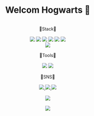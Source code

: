 <h1> <div align="center">Welcom Hogwarts 👋</div></h1>
 &nbsp;
 
<div align="center">🌱Stack🌱</div>
&nbsp;

<div align="center">
  <img src="https://img.shields.io/badge/React-61DAFB?style=flat&logo=React&logoColor=white" />
	<img src="https://img.shields.io/badge/Javascript-F7DF1E?style=flat&logo=Javascript&logoColor=white" />
	<img src="https://img.shields.io/badge/HTML5-E34F26?style=flat&logo=HTML5&logoColor=white" />
	<img src="https://img.shields.io/badge/CSS3-1572B6?style=flat&logo=CSS3&logoColor=white" />
 	<img src="https://img.shields.io/badge/Firebase-FFCA28?style=flat&logo=Firebase&logoColor=white" />
	<img src="https://img.shields.io/badge/MySQL-4479A1?style=flat&logo=MySQL&logoColor=white" /><br>
 	<img src="https://img.shields.io/badge/Redux-764ABC?style=flat&logo=Redux&logoColor=white" />
	
</div>
&nbsp;

<div align="center">🌱Tools🌱</div>
&nbsp;

<div align="center">
  <img src="https://img.shields.io/badge/Visual Studio Code-007ACC?style=flat&logo=Visual Studio Code&logoColor=white" />
<img src="https://img.shields.io/badge/GitHub-181717?style=flat&logo=GitHub&logoColor=white" />
</div>
&nbsp;

<div align="center">🌱SNS🌱</div>
&nbsp;

<div align="center">
	<a href="https://dobby-factory.tistory.com/manage/posts/">
  <img src="https://img.shields.io/badge/Tistory-000000?style=flat&logo=Tistory&logoColor=white" />
	</a>
	<a href ="https://github.com/jaeyoung9083">
  <img src="https://img.shields.io/badge/GitHub-181717?style=flat&logo=GitHub&logoColor=white" />
	</a>
	<a href="mailto:jaeyoung9083@gmail.com">
  <img src="https://img.shields.io/badge/Gmail-EA4335?style=flat&logo=Gmail&logoColor=white" />
	</a>
</div>
&nbsp;

<div align="center">
	<img src="https://github-readme-stats.vercel.app/api/top-langs/?username=jaeyoung9083&layout=compact"><br><br>
	<img src="https://github-readme-stats.vercel.app/api?username=jaeyoung9083&show_icons=true">
</div>
